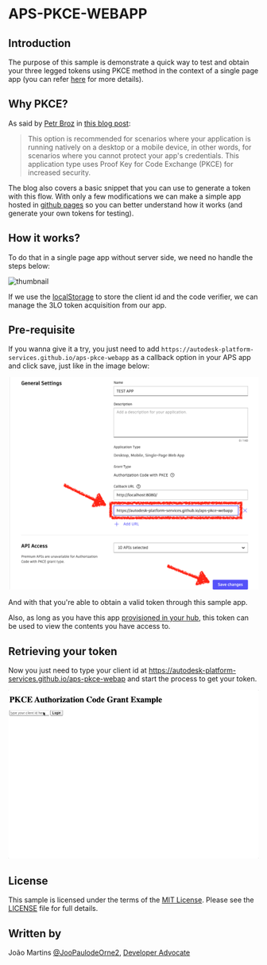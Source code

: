 # APS-PKCE-WEBAPP

## Introduction

The purpose of this sample is demonstrate a quick way to test and obtain your three legged tokens using PKCE method in the context of a single page app (you can refer [here](https://aps.autodesk.com/en/docs/oauth/v2/tutorials/get-3-legged-token-pkce/) for more details).

## Why PKCE?

As said by [Petr Broz](https://github.com/petrbroz) in [this blog post](https://aps.autodesk.com/blog/new-application-types):

> This option is recommended for scenarios where your application is running natively on a desktop or a mobile device, in other words, for scenarios where you cannot protect your app's credentials. This application type uses Proof Key for Code Exchange (PKCE) for increased security.

The blog also covers a basic snippet that you can use to generate a token with this flow.
With only a few modifications we can make a simple app hosted in [github pages](https://pages.github.com) so you can better understand how it works (and generate your own tokens for testing).

## How it works?

To do that in a single page app without server side, we need no handle the steps below:

![thumbnail](./assets/desktop-mobile-spa1.png)

If we use the [localStorage](https://developer.mozilla.org/en-US/docs/Web/API/Window/localStorage) to store the client id and the code verifier, we can manage the 3LO token acquisition from our app.

## Pre-requisite

If you wanna give it a try, you just need to add `https://autodesk-platform-services.github.io/aps-pkce-webapp` as a callback option in your APS app and click save, just like in the image below:

![add callback url](./assets/pkce-app-callback.png)

And with that you're able to obtain a valid token through this sample app.

Also, as long as you have this app [provisioned in your hub](https://tutorials.autodesk.io/#provision-access-in-other-products), this token can be used to view the contents you have access to.

## Retrieving your token

Now you just need to type your client id at https://autodesk-platform-services.github.io/aps-pkce-webap and start the process to get your token.

![PKCE Token](./assets/pkce-token.gif)

## License

This sample is licensed under the terms of the [MIT License](http://opensource.org/licenses/MIT). Please see the [LICENSE](LICENSE) file for full details.

## Written by

João Martins [@JooPaulodeOrne2](http://twitter.com/JooPaulodeOrne2), [Developer Advocate](http://aps.autodesk.com)
